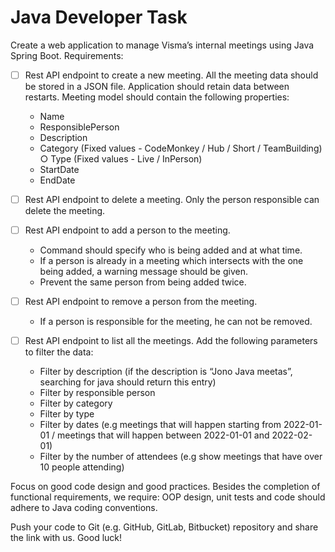 # Java Developer Task 
Create a web application to manage Visma’s internal meetings using Java Spring Boot. Requirements: 

- [ ] Rest API endpoint to create a new meeting. All the meeting data should be stored in a JSON file. Application should retain data between restarts. Meeting model should contain the following properties: 
	- Name 
	- ResponsiblePerson 
	- Description 
	- Category (Fixed values - CodeMonkey / Hub / Short / TeamBuilding) ○ Type (Fixed values - Live / InPerson) 
	- StartDate 
	- EndDate 

- [ ] Rest API endpoint to delete a meeting. Only the person responsible can delete the meeting. 

- [ ] Rest API endpoint to add a person to the meeting. 
    - Command should specify who is being added and at what time. 
    - If a person is already in a meeting which intersects with the one being added, a warning message should be given. 
    - Prevent the same person from being added twice. 

- [ ] Rest API endpoint to remove a person from the meeting. 
    - If a person is responsible for the meeting, he can not be removed. 

- [ ] Rest API endpoint to list all the meetings. Add the following parameters to filter the data: 
	- Filter by description (if the description is “Jono Java meetas”, searching for java should return this entry) 
	- Filter by responsible person 
	- Filter by category 
	- Filter by type 
	- Filter by dates (e.g meetings that will happen starting from 2022-01-01 / meetings that will happen between 2022-01-01 and 2022-02-01) 
	- Filter by the number of attendees (e.g show meetings that have over 10 people attending) 

Focus on good code design and good practices. Besides the completion of functional requirements, we require: OOP design, unit tests and code should adhere to Java coding conventions. 

Push your code to Git (e.g. GitHub, GitLab, Bitbucket) repository and share the link with us. Good luck!
